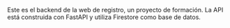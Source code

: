 Este es el backend de la web de registro, un proyecto de formación. La API está construida con FastAPI y utiliza Firestore como base de datos.
